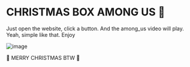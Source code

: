# CHRISTMAS BOX AMONG US 🎅

Just open the website, click a button. And the among_us video will play. Yeah, simple like that. Enjoy

![image](https://github.com/MyLu004/Gift_box_Christmas/assets/114357581/3892aad2-c47d-45d5-afda-cb1218bc7109)

🎄 MERRY CHRISTMAS BTW 🎄
